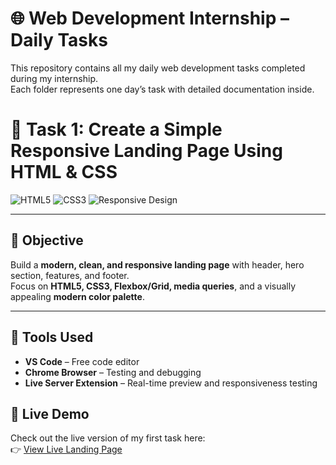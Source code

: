 # 🌐 Web Development Internship – Daily Tasks

This repository contains all my daily web development tasks completed during my internship.  
Each folder represents one day’s task with detailed documentation inside.

# 📝 Task 1: Create a Simple Responsive Landing Page Using HTML & CSS

![HTML5](https://img.shields.io/badge/HTML5-E34F26?style=for-the-badge&logo=html5&logoColor=white)
![CSS3](https://img.shields.io/badge/CSS3-1572B6?style=for-the-badge&logo=css3&logoColor=white)
![Responsive Design](https://img.shields.io/badge/Responsive-Design-green?style=for-the-badge)

---

## 🎯 Objective
Build a **modern, clean, and responsive landing page** with header, hero section, features, and footer.  
Focus on **HTML5, CSS3, Flexbox/Grid, media queries**, and a visually appealing **modern color palette**.

---

## 🔧 Tools Used
- **VS Code** – Free code editor  
- **Chrome Browser** – Testing and debugging  
- **Live Server Extension** – Real-time preview and responsiveness testing  

## 🚀 Live Demo
Check out the live version of my first task here:  
👉 [View Live Landing Page](https://your-username.github.io/daily-task-1/)
